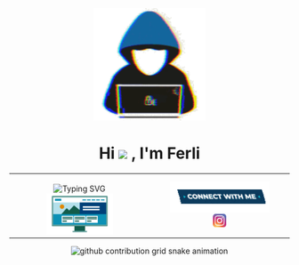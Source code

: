 <div align = center><img src="assets/img/about_me.gif" width=40%></div>
<div align="center"><h1> Hi <img src="https://media.giphy.com/media/hvRJCLFzcasrR4ia7z/giphy.gif" width="35"> , I'm Ferli </h1></div>

<table width="100%"> 
  <tr>
  <td width="50%">
    <br> <div align=center><img src="https://readme-typing-svg.demolab.com?font=Fira+Code&weight=900&size=30&duration=4000&pause=1000&center=true&vCenter=true&color=D27800&width=652&lines=Informatics+Egineering+Students;Competitive+Programmer;Always+Learning+New+Things;Web+Development" alt="Typing SVG" /><br><img src="assets/img/Front_End.gif" width=50%></div>
  </td>
   <td width="50%">
<div align=center><img src="assets/img/Connect-with-me.gif" width=75%><div><a href="https://www.instagram.com/ferr227_/" target="_blank"><img src="assets/img/ig.png" width=10%></a>
  </td>
  </table>
  
<div align=center><picture>
  <source media="(prefers-color-scheme: dark)" srcset="https://raw.githubusercontent.com/MasFer27/MasFer27/main/assets/snake-game/github-contribution-grid-snake-dark.svg">
  <source media="(prefers-color-scheme: light)" srcset="https://raw.githubusercontent.com/MasFer27/MasFer27/main/assets/snake-game/github-contribution-grid-snake.svg">
  <img alt="github contribution grid snake animation" src="https://raw.githubusercontent.com/MasFer27/MasFer27/main/assets/snake-game/github-contribution-grid-snake.svg">
</picture></div>

